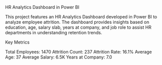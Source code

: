 HR Analytics Dashboard in Power BI

This project features an HR Analytics Dashboard developed in Power BI to analyze employee attrition. The dashboard provides insights based on education, age, salary slab, years at company, and job role to assist HR departments in understanding retention trends.

Key Metrics

Total Employees: 1470
Attrition Count: 237
Attrition Rate: 16.1%
Average Age: 37
Average Salary: 6.5K
Years at Company: 7.0
